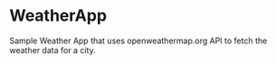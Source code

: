 # WeatherApp

Sample Weather App that uses  openweathermap.org API to fetch the weather data for a city.
